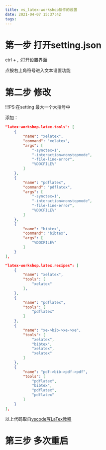 ```yaml
---
title: vs_latex-workshop插件的设置
date: 2021-04-07 15:37:42
tags:
---
```


# 第一步 打开setting.json

ctrl + ,        :打开设置界面

点按右上角符号进入文本设置功能

# 第二步 修改

!!!PS:在setting 最大一个大括号中

添加：

```json
"latex-workshop.latex.tools": [
	{
		"name": "xelatex",
		"command": "xelatex",
		"args": [
			"-synctex=1",
			"-interaction=nonstopmode",
			"-file-line-error",
			"%DOCFILE%"
		]
	},
	{
		"name": "pdflatex",
		"command": "pdflatex",
		"args": [
			"-synctex=1",
			"-interaction=nonstopmode",
			"-file-line-error",
			"%DOCFILE%"
		]
	},
	{
		"name": "bibtex",
		"command": "bibtex",
		"args": [
			"%DOCFILE%"
		]
	}
],

"latex-workshop.latex.recipes": [
	{
		"name": "xelatex",
		"tools": [
			"xelatex"
		],
	},
	{
		"name": "pdflatex",
		"tools": [
			"pdflatex"
		]
	},
	{
		"name": "xe->bib->xe->xe",
		"tools": [
			"xelatex",
			"bibtex",
			"xelatex",
			"xelatex"
		]
	},
	{
		"name": "pdf->bib->pdf->pdf",
		"tools": [
			"pdflatex",
			"bibtex",
			"pdflatex",
			"pdflatex"
		]
	}
],

```
以上代码取自[vscode写LaTex教程](https://blog.csdn.net/qq_21567385/article/details/106943325)

# 第三步 多次重启